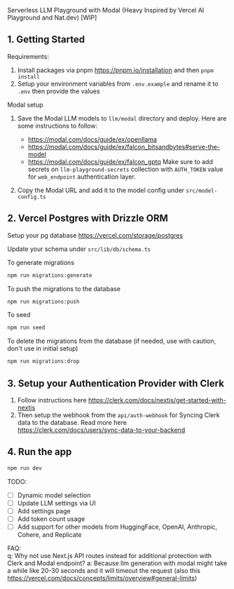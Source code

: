 Serverless LLM Playground with Modal (Heavy Inspired by Vercel AI Playground and Nat.dev) [WIP]

## 1. Getting Started

Requirements:

1. Install packages via pnpm https://pnpm.io/installation and then `pnpm install`
2. Setup your environment variables from `.env.example` and rename it to `.env` then provide the values

Modal setup

1. Save the Modal LLM models to `llm/modal` directory and deploy. Here are some instructions to follow:

   - https://modal.com/docs/guide/ex/openllama
   - https://modal.com/docs/guide/ex/falcon_bitsandbytes#serve-the-model
   - https://modal.com/docs/guide/ex/falcon_gptq
     Make sure to add secrets on `llm-playground-secrets` collection with `AUTH_TOKEN` value for `web_endpoint` authentication layer.

2. Copy the Modal URL and add it to the model config under `src/model-config.ts`

## 2. Vercel Postgres with Drizzle ORM

Setup your pg database https://vercel.com/storage/postgres

Update your schema under `src/lib/db/schema.ts`

To generate migrations

```bash
npm run migrations:generate
```

To push the migrations to the database

```bash
npm run migrations:push
```

To seed

```bash
npm run seed
```

To delete the migrations from the database (if needed, use with caution, don't use in initial setup)

```bash
npm run migrations:drop
```

## 3. Setup your Authentication Provider with Clerk

1. Follow instructions here https://clerk.com/docs/nextjs/get-started-with-nextjs
2. Then setup the webhook from the `api/auth-webhook` for Syncing Clerk data to the database. Read more here https://clerk.com/docs/users/sync-data-to-your-backend

## 4. Run the app

```bash
npm run dev
```

TODO:

- [ ] Dynamic model selection
- [ ] Update LLM settings via UI
- [ ] Add settings page
- [ ] Add token count usage
- [ ] Add support for other models from HuggingFace, OpenAI, Anthropic, Cohere, and Replicate

FAQ: <br>
q: Why not use Next.js API routes instead for additional protection with Clerk and Modal endpoint?
a: Because llm generation with modal might take a while like 20-30 seconds and it will timeout the request (also this https://vercel.com/docs/concepts/limits/overview#general-limits)
